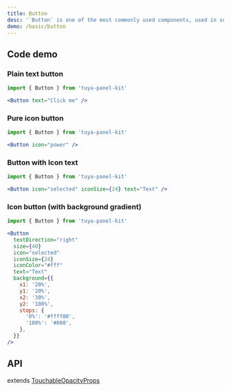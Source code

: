 ```yaml
---
title: Button
desc: '`Button` is one of the most commonly used components, used in some occasions that need to be clicked, such as plain text, pictures, and icons.'
demo: /basic/button
---
```


## Code demo

### Plain text button

```jsx
import { Button } from 'tuya-panel-kit'

<Button text="Click me" />
```

### Pure icon button

```jsx
import { Button } from 'tuya-panel-kit'

<Button icon="power" />
```

### Button with Icon text

```jsx
import { Button } from 'tuya-panel-kit'

<Button icon="selected" iconSize={24} text="Text" />
```

### Icon button (with background gradient)

```jsx
import { Button } from 'tuya-panel-kit'

<Button
  textDirection="right"
  size={40}
  icon="selected"
  iconSize={24}
  iconColor="#fff"
  text="Text"
  background={{
    x1: '20%',
    y1: '20%',
    x2: '30%',
    y2: '100%',
    stops: {
      '0%': '#ffff00',
      '100%': '#000',
    },
  }}
/>
```

## API

extends [TouchableOpacityProps](https://reactnative.dev/docs/touchableopacity#props)

<API name="ButtonProps"></API>

